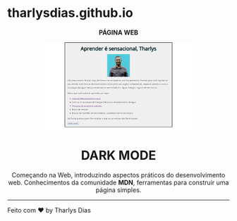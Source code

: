 # tharlysdias.github.io

<p align="center">
<strong> PÁGINA WEB </strong>
</p>

<p align="center">
<img width="70%" src="images/pagina-web.png" alt="WEB"/>
</p>

<h1 align="center"> DARK MODE </h1>
<p align="center">Começando na Web, introduzindo aspectos práticos do desenvolvimento web. Conhecimentos da comunidade <strong>MDN</strong>, ferramentas para construir uma página simples.</p>

---
Feito com ♥ by Tharlys Dias
